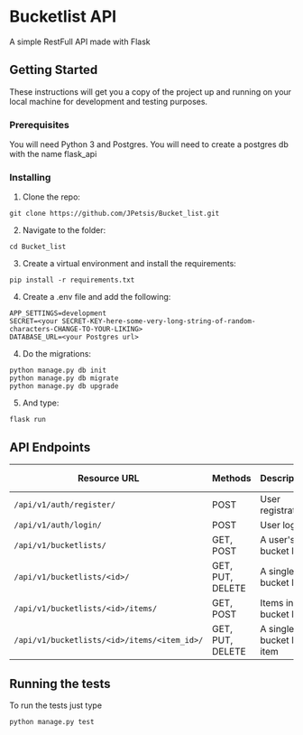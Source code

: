 # Bucketlist API

A simple RestFull API made with Flask

## Getting Started

These instructions will get you a copy of the project up and running on your local machine for development and testing purposes.

### Prerequisites

You will need Python 3 and Postgres. You will need to create a postgres db with the name flask_api

### Installing

1. Clone the repo:

```
git clone https://github.com/JPetsis/Bucket_list.git
```

2. Navigate to the folder:

```
cd Bucket_list
```

3. Create a virtual environment and install the requirements:

```
pip install -r requirements.txt
```

4. Create a .env file and add the following:

```
APP_SETTINGS=development
SECRET=<your SECRET-KEY-here-some-very-long-string-of-random-characters-CHANGE-TO-YOUR-LIKING>
DATABASE_URL=<your Postgres url>
```

4. Do the migrations:

```
python manage.py db init
python manage.py db migrate
python manage.py db upgrade
```

5. And type:

```
flask run
```

## API Endpoints

| Resource URL | Methods | Description | Requires Token |
| -------- | ------------- | --------- |--------------- |
| `/api/v1/auth/register/` | POST  | User registration | FALSE |
|  `/api/v1/auth/login/` | POST | User login | FALSE |
| `/api/v1/bucketlists/` | GET, POST | A user's bucket lists | TRUE |
| `/api/v1/bucketlists/<id>/` | GET, PUT, DELETE | A single bucket list | TRUE |
| `/api/v1/bucketlists/<id>/items/` | GET, POST | Items in a bucket list | TRUE |
| `/api/v1/bucketlists/<id>/items/<item_id>/` | GET, PUT, DELETE| A single bucket list item | TRUE |

## Running the tests

To run the tests just type

```
python manage.py test
```

